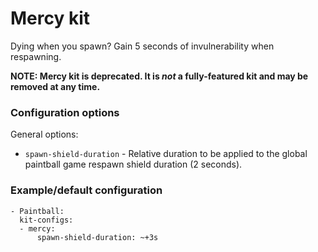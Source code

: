 # Mercy kit
Dying when you spawn? Gain 5 seconds of invulnerability when respawning.

**NOTE: Mercy kit is deprecated. It is _not_ a fully-featured kit and may be removed at any time.**

### Configuration options
General options:
- `spawn-shield-duration` - Relative duration to be applied to the global paintball game respawn shield duration (2 seconds).

### Example/default configuration
```
- Paintball:
  kit-configs:
  - mercy:
      spawn-shield-duration: ~+3s
```
